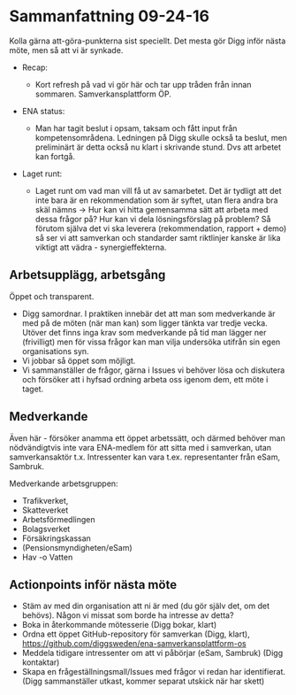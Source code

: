 # Sammanfattning 09-24-16

Kolla gärna att-göra-punkterna sist speciellt. Det mesta gör Digg inför nästa möte, men så att vi är synkade.

* Recap:
    - Kort refresh på vad vi gör här och tar upp tråden från innan sommaren.
  Samverkansplattform ÖP.

* ENA status:
    - Man har tagit beslut i opsam, taksam och fått input från kompetensområdena. Ledningen på Digg skulle också ta beslut, men preliminärt är detta också nu klart i skrivande stund. Dvs att arbetet kan fortgå.

* Laget runt:
    - Laget runt om vad man vill få ut av samarbetet.
      Det är tydligt att det inte bara är en rekommendation som är syftet, utan flera andra bra skäl nämns -> Hur kan vi hitta gemensamma sätt att arbeta med dessa frågor på? Hur kan vi dela lösningsförslag på problem? Så förutom själva det vi ska leverera (rekommendation, rapport + demo) så ser vi att samverkan och standarder samt riktlinjer kanske är lika viktigt att vädra - synergieffekterna.

## Arbetsupplägg, arbetsgång

Öppet och transparent.

- Digg samordnar. I praktiken innebär det att man som medverkande är med på de möten (när man kan) som ligger tänkta var tredje vecka. Utöver det finns inga krav som medverkande på tid man lägger ner (frivilligt) men för vissa frågor kan man vilja undersöka utifrån sin egen organisations syn.
- Vi jobbar så öppet som möjligt. 
- Vi sammanställer de frågor, gärna i Issues vi behöver lösa och diskutera och försöker att i hyfsad ordning arbeta oss igenom dem, ett möte i taget.

## Medverkande

Även här - försöker anamma ett öppet arbetssätt, och därmed behöver man nödvändigtvis inte vara ENA-medlem för att sitta med i samverkan, utan samverkansaktör t.x. Intressenter kan vara t.ex. representanter från eSam, Sambruk.

Medverkande arbetsgruppen:

- Trafikverket,
- Skatteverket
- Arbetsförmedlingen
- Bolagsverket
- Försäkringskassan
- (Pensionsmyndigheten/eSam)
- Hav -o Vatten


## Actionpoints inför nästa möte

- Stäm av med din organisation att ni är med (du gör själv det, om det behövs). Någon vi missat som borde ha intresse av detta?
- Boka in återkommande mötesserie (Digg bokar, klart)
- Ordna ett öppet GitHub-repository för samverkan (Digg, klart), https://github.com/diggsweden/ena-samverkansplattform-os
- Meddela tidigare intressenter om att vi påbörjar (eSam, Sambruk) (Digg kontaktar)
- Skapa en frågeställningsmall/Issues med frågor vi redan har identifierat. (Digg sammanställer utkast, kommer separat utskick när har skett)

